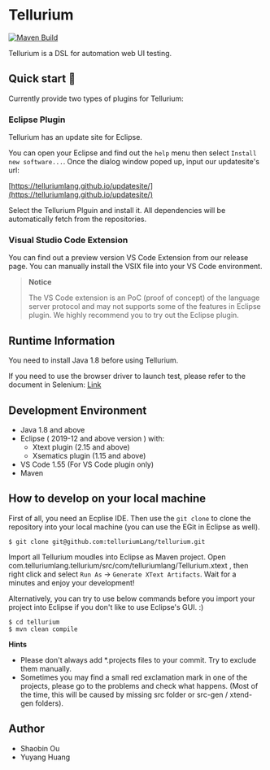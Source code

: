 # Tellurium

[![Maven Build](https://github.com/telluriumLang/tellurium/actions/workflows/maven.yml/badge.svg)](https://github.com/telluriumLang/tellurium/actions/workflows/maven.yml)

Tellurium is a DSL for automation web UI testing.

## Quick start 🚀

Currently provide two types of plugins for Tellurium:

### Eclipse Plugin

Tellurium has an update site for Eclipse.

You can open your Eclipse and find out the `help` menu then select `Install new software...`. Once the dialog window poped up, input our updatesite's url:

[https://telluriumlang.github.io/updatesite/](https://telluriumlang.github.io/updatesite/)

Select the Tellurium Plguin and install it. All dependencies will be automatically fetch from the repositories.

### Visual Studio Code Extension

You can find out a preview version VS Code Extension from our release page. You can manually install the VSIX file into your VS Code environment.

> **Notice**
> 
> The VS Code extension is an PoC (proof of concept) of the language server protocol and may not supports some of the features in Eclipse plugin. We highly recommend you to try out the Eclipse plugin.
> 

## Runtime Information

You need to install Java 1.8 before using Tellurium. 

If you need to use the browser driver to launch test, please refer to the document in Selenium: [Link](https://www.selenium.dev/documentation/en/getting_started_with_webdriver/)

## Development Environment

- Java 1.8 and above
- Eclipse ( 2019-12 and above version ) with:
    - Xtext plugin (2.15 and above)
    - Xsematics plugin (1.15 and above)
- VS Code 1.55 (For VS Code plugin only)
- Maven

## How to develop on your local machine

First of all, you need an Ecplise IDE. Then use the `git clone` to clone the repository into your local machine (you can use the EGit in Eclipse as well).

```shell
$ git clone git@github.com:telluriumLang/tellurium.git
```

Import all Tellurium moudles into Eclipse as Maven project. Open com.telluriumlang.tellurium/src/com/telluriumlang/Tellurium.xtext , then right click and select `Run As` -> `Generate XText Artifacts`. Wait for a minutes and enjoy your development!

Alternatively, you can try to use below commands before you import your project into Eclipse if you don't like to use Eclipse's GUI. :)

```shell
$ cd tellurium
$ mvn clean compile
```

**Hints**

- Please don't always add *.projects files to your commit. Try to exclude them manually.
- Sometimes you may find a small red exclamation mark in one of the projects, please go to the problems and check what happens. (Most of the time, this will be caused by missing src folder or src-gen / xtend-gen folders).

## Author
- Shaobin Ou
- Yuyang Huang
